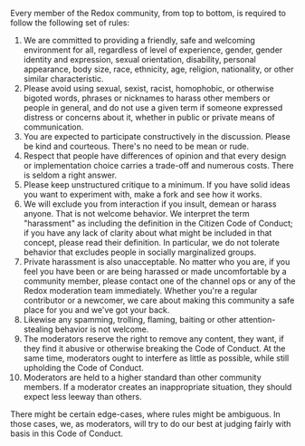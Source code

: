 Every member of the Redox community, from top to bottom, is required to follow the following set of rules:

1. We are committed to providing a friendly, safe and welcoming environment for all, regardless of level of experience, gender, gender identity and expression, sexual orientation, disability, personal appearance, body size, race, ethnicity, age, religion, nationality, or other similar characteristic.
2. Please avoid using sexual, sexist, racist, homophobic, or otherwise bigoted words, phrases or nicknames to harass other members or people in general, and do not use a given term if someone expressed distress or concerns about it, whether in public or private means of communication.
3. You are expected to participate constructively in the discussion. Please be kind and courteous. There's no need to be mean or rude.
4. Respect that people have differences of opinion and that every design or implementation choice carries a trade-off and numerous costs. There is seldom a right answer.
5. Please keep unstructured critique to a minimum. If you have solid ideas you want to experiment with, make a fork and see how it works.
6. We will exclude you from interaction if you insult, demean or harass anyone. That is not welcome behavior. We interpret the term "harassment" as including the definition in the Citizen Code of Conduct; if you have any lack of clarity about what might be included in that concept, please read their definition. In particular, we do not tolerate behavior that excludes people in socially marginalized groups.
7. Private harassment is also unacceptable. No matter who you are, if you feel you have been or are being harassed or made uncomfortable by a community member, please contact one of the channel ops or any of the Redox moderation team immediately. Whether you're a regular contributor or a newcomer, we care about making this community a safe place for you and we've got your back.
8. Likewise any spamming, trolling, flaming, baiting or other attention-stealing behavior is not welcome.
9. The moderators reserve the right to remove any content, they want, if they find it abusive or otherwise breaking the Code of Conduct. At the same time, moderators ought to interfere as little as possible, while still upholding the Code of Conduct.
10. Moderators are held to a higher standard than other community members. If a moderator creates an inappropriate situation, they should expect less leeway than others.

There might be certain edge-cases, where rules might be ambiguous. In those cases, we, as moderators, will try to do our best at judging fairly with basis in this Code of Conduct.
